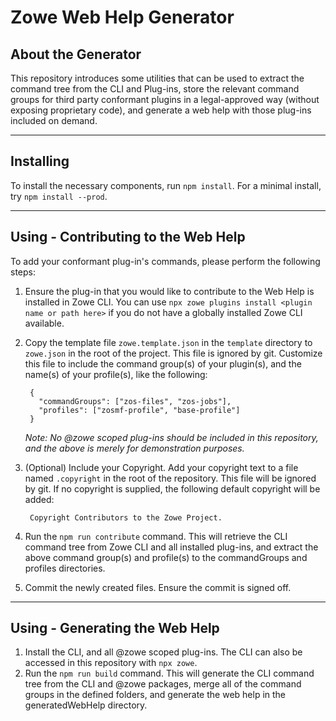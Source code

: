 # Zowe Web Help Generator

## About the Generator

This repository introduces some utilities that can be used to extract the command tree from the CLI and Plug-ins, store the relevant command groups for third party conformant plugins in a legal-approved way (without exposing proprietary code), and generate a web help with those plug-ins included on demand.

---

## Installing

To install the necessary components, run `npm install`. For a minimal install, try `npm install --prod`.

---

## Using - Contributing to the Web Help

To add your conformant plug-in's commands, please perform the following steps:

1. Ensure the plug-in that you would like to contribute to the Web Help is installed in Zowe CLI. You can use `npx zowe plugins install <plugin name or path here>` if you do not have a globally installed Zowe CLI available.
2. Copy the template file `zowe.template.json` in the `template` directory to `zowe.json` in the root of the project. This file is ignored by git. Customize this file to include the command group(s) of your plugin(s), and the name(s) of your profile(s), like the following:

        {
          "commandGroups": ["zos-files", "zos-jobs"],
          "profiles": ["zosmf-profile", "base-profile"]
        }
    *Note: No @zowe scoped plug-ins should be included in this repository, and the above is merely for demonstration purposes.*

3. (Optional) Include your Copyright. Add your copyright text to a file named `.copyright` in the root of the repository. This file will be ignored by git. If no copyright is supplied, the following default copyright will be added:

        Copyright Contributors to the Zowe Project.

4. Run the `npm run contribute` command. This will retrieve the CLI command tree from Zowe CLI and all installed plug-ins, and extract the above command group(s) and profile(s) to the commandGroups and profiles directories.
5. Commit the newly created files. Ensure the commit is signed off.

---

## Using - Generating the Web Help

1. Install the CLI, and all @zowe scoped plug-ins. The CLI can also be accessed in this repository with `npx zowe`. 
2. Run the `npm run build` command. This will generate the CLI command tree from the CLI and @zowe packages, merge all of the command groups in the defined folders, and generate the web help in the generatedWebHelp directory.
